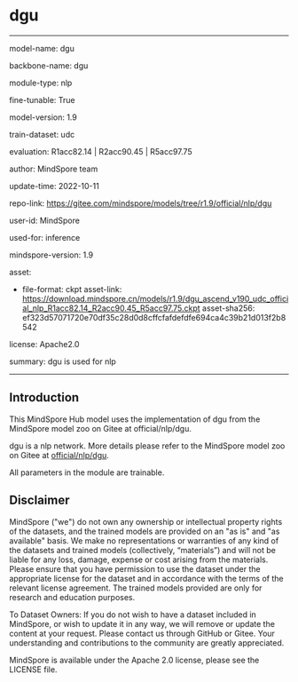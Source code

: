 # dgu

---

model-name: dgu

backbone-name: dgu

module-type: nlp

fine-tunable: True

model-version: 1.9

train-dataset: udc

evaluation: R1acc82.14 | R2acc90.45 | R5acc97.75

author: MindSpore team

update-time: 2022-10-11

repo-link: <https://gitee.com/mindspore/models/tree/r1.9/official/nlp/dgu>

user-id: MindSpore

used-for: inference

mindspore-version: 1.9

asset:

-
    file-format: ckpt
    asset-link: <https://download.mindspore.cn/models/r1.9/dgu_ascend_v190_udc_official_nlp_R1acc82.14_R2acc90.45_R5acc97.75.ckpt>
    asset-sha256: ef323d57071720e70df35c28d0d8cffcfafdefdfe694ca4c39b21d013f2b8542

license: Apache2.0

summary: dgu is used for nlp

---

## Introduction

This MindSpore Hub model uses the implementation of dgu from the MindSpore model zoo on Gitee at official/nlp/dgu.

dgu is a nlp network. More details please refer to the MindSpore model zoo on Gitee at [official/nlp/dgu](https://gitee.com/mindspore/models/blob/r1.9/official/nlp/dgu/README_CN.md).

All parameters in the module are trainable.

## Disclaimer

MindSpore ("we") do not own any ownership or intellectual property rights of the datasets, and the trained models are provided on an "as is" and "as available" basis. We make no representations or warranties of any kind of the datasets and trained models (collectively, “materials”) and will not be liable for any loss, damage, expense or cost arising from the materials. Please ensure that you have permission to use the dataset under the appropriate license for the dataset and in accordance with the terms of the relevant license agreement. The trained models provided are only for research and education purposes.

To Dataset Owners: If you do not wish to have a dataset included in MindSpore, or wish to update it in any way, we will remove or update the content at your request. Please contact us through GitHub or Gitee. Your understanding and contributions to the community are greatly appreciated.

MindSpore is available under the Apache 2.0 license, please see the LICENSE file.
